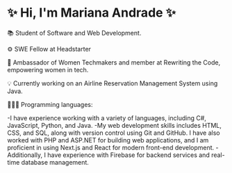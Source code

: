 # ✨ Hi, I'm Mariana Andrade ✨

📚 Student of Software and Web Development.

⚙️ SWE Fellow at Headstarter

👾 Ambassador of Women Techmakers and member at Rewriting the Code, empowering women in tech.

💡 Currently working on an Airline Reservation Management System using Java.

👩🏽‍💻 Programming languages:

-I have experience working with a variety of languages, including C#, JavaScript, Python, and Java. 
-My web development skills includes HTML, CSS, and SQL, along with version control using Git and GitHub. I have also worked with PHP and ASP.NET for building web applications, and I am proficient in using Next.js and React for modern front-end development. 
-Additionally, I have experience with Firebase for backend services and real-time database management.

